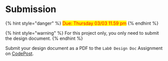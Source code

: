 # Submission

{% hint style="danger" %}
<mark style="color:red;">Due: Thursday 03/03 11.59 pm</mark>
{% endhint %}

{% hint style="warning" %}
For this project only, you only need to submit the design document.&#x20;
{% endhint %}

Submit your design document as a PDF to the `Lab0 Design Doc` Assignment on [CodePost](https://codepost.io).
